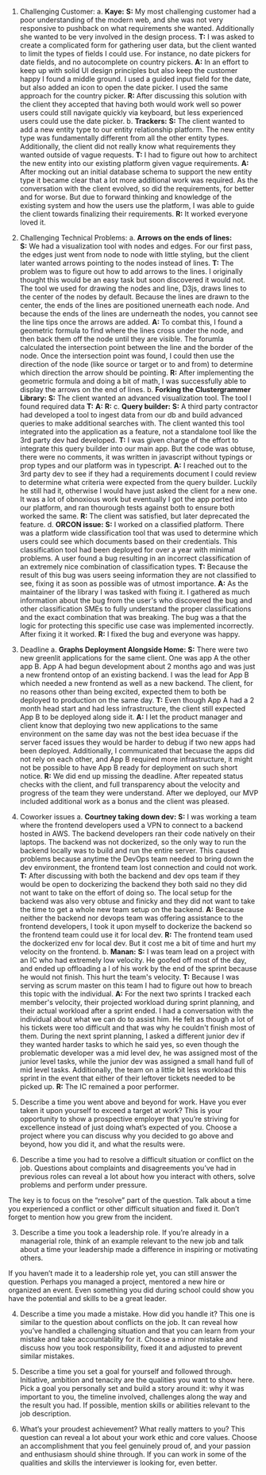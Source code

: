 1. Challenging Customer:
    a. **Kaye:** 
        **S:** My most challenging customer had a poor understanding of the modern web, and she was not very responsive to pushback on what requirements she wanted. Additionally she wanted to be very involved in the design process. 
        **T:** I was asked to create a complicated form for gathering user data, but the client wanted to limit the types of fields I could use. For instance, no date pickers for date fields, and no autocomplete on country pickers.
        **A:** In an effort to keep up with solid UI design principles but also keep the customer happy I found a middle ground. I  used a guided input field for the date, but also added an icon to open the date picker. I used the same approach for the country picker.
        **R:** After discussing this solution with the client they accepted that having both would work well so power users could still navigate quickly via keyboard, but less experienced users could use the date picker.
    b. **Trackers:**
        **S:** The client wanted to add a new entity type to our entity relationship platform. The new entity type was fundamentally different from all the other entity types. Additionally, the client did not really know what requirements they wanted outside of vague requests.
        **T:** I had to figure out how to architect the new entity into our existing platform given vague requirements.
        **A:** After mocking out an initial database schema to support the new entity type it became clear that a lot more additional work was required. As the conversation with the client evolved, so did the requirements, for better and for worse. But due to forward thinking and knowledge of the existing system and how the users use the platform, I was able to guide the client towards finalizing their requirements.
        **R:** It worked everyone loved it.
2. Challenging Technical Problems:
    a. **Arrows on the ends of lines:**  
        **S:** We had a visualization tool with nodes and edges. For our first pass, the edges just went from node to node with little styling, but the client later wanted arrows pointing to the nodes instead of lines.
        **T:** The problem was to figure out how to add arrows to the lines. I originally thought this would be an easy task but soon discovered it would not. The tool we used for drawing the nodes and line, D3js, draws lines to the center of the nodes by default. Because the lines are drawn to the center, the ends of the lines are positioned unerneath each node. And because the ends of the lines are underneath the nodes, you cannot see the line tips once the arrows are added.
        **A:** To combat this, I found a geometric formula to find where the lines cross under the node, and then back them off the node until they are visible. The forumla calculated the intersection point between the line and the border of the node. Once the intersection point was found, I could then use the direction of the node (like source or target or to and from) to determine which direction the arrow should be pointing.
        **R:** After implementing the geometric formula and doing a bit of math, I was successfully able to display the arrows on the end of lines.
    b. **Forking the Clustergrammer Library:**
        **S:** The client wanted an advanced visualization tool. The tool I found required data
        **T:**
        **A:**
        **R:**
    c. **Query builder:**
        **S:** A third party contractor had developed a tool to ingest data from our db and build advanced queries to make additional searches with. The client wanted this tool integrated into the application as a feature, not a standalone tool like the 3rd party dev had developed.
        **T:** I was given charge of the effort to integrate this query builder into our main app. But the code was obtuse, there were no comments, it was written in javascript without typings or prop types and our platform was in typescript.
        **A:** I reached out to the 3rd party dev to see if they had a requirements document I could review to determine what criteria were expected from the query builder. Luckily he still had it, otherwise I would have just asked the client for a new one. It was a lot of obnoxious work but eventually I got the app ported into our platform, and ran thourough tests against both to ensure both worked the same.
        **R:** The client was satisfied, but later deprecated the feature.
    d. **ORCON issue:**
        **S:** I worked on a classified platform. There was a platform wide classification tool that was used to determine which users could see which documents based on their credentials. This classification tool had been deployed for over a year with minimal problems. A user found a bug resulting in an incorrect classification of an extremely nice combination of classification types.
        **T:** Because the result of this bug was users seeing information they are not classified to see, fixing it as soon as possible was of utmost importance.
        **A:** As the maintainer of the library I was tasked with fixing it. I gathered as much information about the bug from the user's who discovered the bug and other classification SMEs to fully understand the proper classifications and the exact combination that was breaking. The bug was a that the logic for protecting this specific use case was implemented incorrectly. After fixing it it worked.
        **R:** I fixed the bug and everyone was happy.

3. Deadline
    a. **Graphs Deployment Alongside Home:**
        **S:** There were two new greenlit applications for the same client. One was app A the other app B. App A had begun development about 2 months ago and was just a new frontend ontop of an existing backend. I was the lead for App B which needed a new frontend as well as a new backend. The client, for no reasons other than being excited, expected them to both be deployed to production on the same day.
        **T:** Even though App A had a 2 month head start and had less infrastructure, the client still expected App B to be deployed along side it.
        **A:** I let the product manager and client know that deploying two new applications to the same environment on the same day was not the best idea becuase if the server faced issues they would be harder to debug if two new apps had been deployed. Additionally, I communicated that becuase the apps did not rely on each other, and App B required more infrastructure, it might not be possible to have App B ready for deployment on such short notice.
        **R:** We did end up missing the deadline. After repeated status checks with the client, and full transparency about the velocity and progress of the team they were understand. After we deployed, our MVP included additional work as a bonus and the client was pleased.
4. Coworker issues
    a. **Courtney taking down dev:**
        **S:** I was working a team where the frontend developers used a VPN to connect to a backend hosted in AWS. The backend developers ran their code natively on their laptops. The backend was not dockerized, so the only way to run the backend locally was to build and run the entire server. This caused problems because anytime the DevOps team needed to bring down the dev environment, the frontend team lost connection and could not work. 
        **T:** After discussing with both the backend and dev ops team if they would be open to dockerizing the backend they both said no they did not want to take on the effort of doing so. The local setup for the backend was also very obtuse and finicky and they did not want to take the time to get a whole new team setup on the backend.
        **A:** Because neither the backend nor devops team was offering assistance to the frontend developers, I took it upon myself to dockerize the backend so the frontend team could use it for local dev.
        **R:** The frontend team used the dockerized env for local dev. But it cost me a bit of time and hurt my velocity on the frontend.
    b. **Manan:**
        **S:** I was team lead on a project with an IC who had extremely low velocity. He goofed off most of the day, and ended up offloading a l of his work by the end of the sprint because he would not finish. This hurt the team's velocity.
        **T:** Because I was serving as scrum master on this team I had to figure out how to breach this topic with the individual.
        **A:** For the next two sprints I tracked each member's velocity, their projected workload during sprint planning, and their actual workload after a sprint ended. I had a conversation with the individual about what we can do to assist him. He felt as though a lot of his tickets were too difficult and that was why he couldn't finish most of them. During the next sprint planning, I asked a different junior dev if they wanted harder tasks to which he said yes, so even though the problematic developer was a mid level dev, he was assigned most of the junior level tasks, while the junior dev was assigned a small hand full of mid level tasks. Additionally, the team on a little bit less workload this sprint in the event that either of their leftover tickets needed to be picked up.
        **R:** The IC remained a poor performer.


1. Describe a time you went above and beyond for work.
Have you ever taken it upon yourself to exceed a target at work? This is your opportunity to show a prospective employer that you’re striving for excellence instead of just doing what’s expected of you. Choose a project where you can discuss why you decided to go above and beyond, how you did it, and what the results were.

2. Describe a time you had to resolve a difficult situation or conflict on the job.
Questions about complaints and disagreements you’ve had in previous roles can reveal a lot about how you interact with others, solve problems and perform under pressure.

The key is to focus on the “resolve” part of the question. Talk about a time you experienced a conflict or other difficult situation and fixed it. Don’t forget to mention how you grew from the incident.

3. Describe a time you took a leadership role.
If you’re already in a managerial role, think of an example relevant to the new job and talk about a time your leadership made a difference in inspiring or motivating others.

If you haven’t made it to a leadership role yet, you can still answer the question. Perhaps you managed a project, mentored a new hire or organized an event. Even something you did during school could show you have the potential and skills to be a great leader.

4. Describe a time you made a mistake. How did you handle it?
This one is similar to the question about conflicts on the job. It can reveal how you’ve handled a challenging situation and that you can learn from your mistake and take accountability for it. Choose a minor mistake and discuss how you took responsibility, fixed it and adjusted to prevent similar mistakes.

5. Describe a time you set a goal for yourself and followed through.
Initiative, ambition and tenacity are the qualities you want to show here. Pick a goal you personally set and build a story around it: why it was important to you, the timeline involved, challenges along the way and the result you had. If possible, mention skills or abilities relevant to the job description. 

6. What’s your proudest achievement?
What really matters to you? This question can reveal a lot about your work ethic and core values. Choose an accomplishment that you feel genuinely proud of, and your passion and enthusiasm should shine through. If you can work in some of the qualities and skills the interviewer is looking for, even better.

